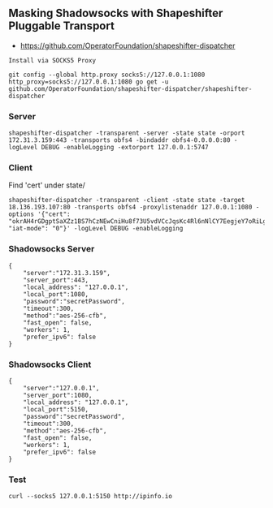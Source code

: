 ## Masking Shadowsocks with Shapeshifter Pluggable Transport

- https://github.com/OperatorFoundation/shapeshifter-dispatcher

```
Install via SOCKS5 Proxy

git config --global http.proxy socks5://127.0.0.1:1080
http_proxy=socks5://127.0.0.1:1080 go get -u github.com/OperatorFoundation/shapeshifter-dispatcher/shapeshifter-dispatcher
```

### Server

```
shapeshifter-dispatcher -transparent -server -state state -orport 172.31.3.159:443 -transports obfs4 -bindaddr obfs4-0.0.0.0:80 -logLevel DEBUG -enableLogging -extorport 127.0.0.1:5747
```

### Client

Find 'cert' under state/

```
shapeshifter-dispatcher -transparent -client -state state -target 18.136.193.107:80 -transports obfs4 -proxylistenaddr 127.0.0.1:1080 -options '{"cert": "okrAH4rGDgptSaXZz1BS7hCzNEwCniHu8f73U5vdVCcJqsKc4Rl6nNlCY7EegjeY7oRiLg", "iat-mode": "0"}' -logLevel DEBUG -enableLogging
```

### Shadowsocks Server

```
{
    "server":"172.31.3.159",
    "server_port":443,
    "local_address": "127.0.0.1",
    "local_port":1080,
    "password":"secretPassword",
    "timeout":300,
    "method":"aes-256-cfb",
    "fast_open": false,
    "workers": 1,
    "prefer_ipv6": false
}
```

### Shadowsocks Client

```
{
    "server":"127.0.0.1",
    "server_port":1080,
    "local_address": "127.0.0.1",
    "local_port":5150,
    "password":"secretPassword",
    "timeout":300,
    "method":"aes-256-cfb",
    "fast_open": false,
    "workers": 1,
    "prefer_ipv6": false
}
```

### Test

```
curl --socks5 127.0.0.1:5150 http://ipinfo.io
```
